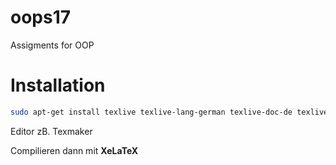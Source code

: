 # oops17
Assigments for OOP

# Installation
```bash
sudo apt-get install texlive texlive-lang-german texlive-doc-de texlive-latex-extra texlive-xetex
```
Editor zB. Texmaker

Compilieren dann mit **XeLaTeX**
